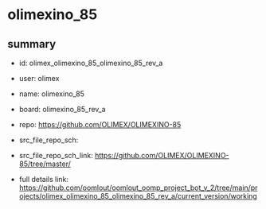 # olimexino_85
 
## summary 
* id: olimex_olimexino_85_olimexino_85_rev_a
* user: olimex
* name: olimexino_85
* board: olimexino_85_rev_a
* repo: https://github.com/OLIMEX/OLIMEXINO-85



* src_file_repo_sch: 
* src_file_repo_sch_link: https://github.com/OLIMEX/OLIMEXINO-85/tree/master/
* full details link: https://github.com/oomlout/oomlout_oomp_project_bot_v_2/tree/main/projects/olimex_olimexino_85_olimexino_85_rev_a/current_version/working  







